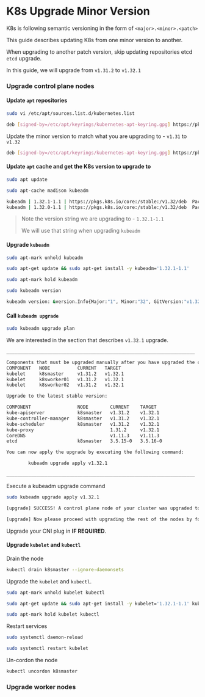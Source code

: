 # K8s Upgrade Minor Version

K8s is following semantic versioning in the form of `<major>.<minor>.<patch>`

This guide describes updating K8s from one minor version to another.

When upgrading to another patch version, skip updating repositories etcd `etcd` upgrade.

In this guide, we will upgrade from `v1.31.2` to `v1.32.1`

### Upgrade control plane nodes

#### Update `apt` repositories

```Bash
sudo vi /etc/apt/sources.list.d/kubernetes.list
```
```Bash
deb [signed-by=/etc/apt/keyrings/kubernetes-apt-keyring.gpg] https://pkgs.k8s.io/core:/stable:/v1.31/deb/ /
```
Update the minor version to match what you are upgrading to - `v1.31` to `v1.32`
```Bash
deb [signed-by=/etc/apt/keyrings/kubernetes-apt-keyring.gpg] https://pkgs.k8s.io/core:/stable:/v1.32/deb/ /
```
#### Update `apt` cache and get the K8s version to upgrade to
```Bash
sudo apt update
```
```Bash
sudo apt-cache madison kubeadm
```
```Bash
kubeadm | 1.32.1-1.1 | https://pkgs.k8s.io/core:/stable:/v1.32/deb  Packages
kubeadm | 1.32.0-1.1 | https://pkgs.k8s.io/core:/stable:/v1.32/deb  Packages
```
> Note the version string we are upgrading to - `1.32.1-1.1`
> 
> We will use that string when upgrading `kubeadm`
#### Upgrade `kubeadm`
```Bash
sudo apt-mark unhold kubeadm
```
```Bash
sudo apt-get update && sudo apt-get install -y kubeadm='1.32.1-1.1'
```
```Bash
sudo apt-mark hold kubeadm
```
```Bash
sudo kubeadm version
```
```Bash
kubeadm version: &version.Info{Major:"1", Minor:"32", GitVersion:"v1.32.1", GitCommit:"e9c9be4007d1664e68796af02b8978640d2c1b26", GitTreeState:"clean", BuildDate:"2025-01-15T14:39:14Z", GoVersion:"go1.23.4", Compiler:"gc", Platform:"linux/amd64"}
```
#### Call `kubeadm upgrade`
```Bash
sudo kubeadm upgrade plan
```
We are interested in the section that describes `v1.32.1` upgrade.
```Bash
_____________________________________________________________________

Components that must be upgraded manually after you have upgraded the control plane with 'kubeadm upgrade apply':
COMPONENT   NODE          CURRENT   TARGET
kubelet     k8smaster     v1.31.2   v1.32.1
kubelet     k8sworker01   v1.31.2   v1.32.1
kubelet     k8sworker02   v1.31.2   v1.32.1

Upgrade to the latest stable version:

COMPONENT                 NODE        CURRENT    TARGET
kube-apiserver            k8smaster   v1.31.2    v1.32.1
kube-controller-manager   k8smaster   v1.31.2    v1.32.1
kube-scheduler            k8smaster   v1.31.2    v1.32.1
kube-proxy                            1.31.2     v1.32.1
CoreDNS                               v1.11.3    v1.11.3
etcd                      k8smaster   3.5.15-0   3.5.16-0

You can now apply the upgrade by executing the following command:

        kubeadm upgrade apply v1.32.1

_____________________________________________________________________
```
Execute a kubeadm upgrade command
```Bash
sudo kubeadm upgrade apply v1.32.1
```
```Bash
[upgrade] SUCCESS! A control plane node of your cluster was upgraded to "v1.32.1".

[upgrade] Now please proceed with upgrading the rest of the nodes by following the right order.
```
Upgrade your CNI plug in **IF REQUIRED**.

#### Upgrade `kubelet` and `kubectl`
Drain the node
```Bash
kubectl drain k8smaster --ignore-daemonsets
```
Upgrade the `kubelet` and `kubectl`.
```Bash
sudo apt-mark unhold kubelet kubectl
```
```Bash
sudo apt-get update && sudo apt-get install -y kubelet='1.32.1-1.1' kubectl='1.32.1-1.1'
```
```Bash
sudo apt-mark hold kubelet kubectl
```
Restart services
```Bash
sudo systemctl daemon-reload
```
```Bash
sudo systemctl restart kubelet
```
Un-cordon the node
```Bash
kubectl uncordon k8smaster
```
### Upgrade worker nodes
